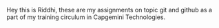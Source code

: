 Hey this is Riddhi, these are my assignments on topic git and github as a part of my training circulum in Capgemini Technologies.
